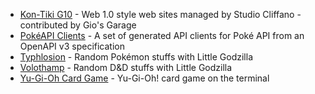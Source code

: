 * [Kon-Tiki G10](https://github.com/cliffano/kon-tiki-g10) - Web 1.0 style web sites managed by Studio Cliffano - contributed by Gio's Garage
* [PokéAPI Clients](https://github.com/cliffano/pokeapi-clients) - A set of generated API clients for Poké API from an OpenAPI v3 specification
* [Typhlosion](https://github.com/cliffano/typhlosion) - Random Pokémon stuffs with Little Godzilla
* [Volothamp](https://github.com/cliffano/volothamp) - Random D&D stuffs with Little Godzilla
* [Yu-Gi-Oh Card Game](https://github.com/cliffano/yu-gi-oh-card-game) - Yu-Gi-Oh! card game on the terminal
